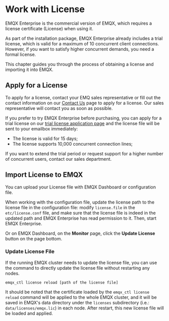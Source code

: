 # Work with License

EMQX Enterprise is the commercial version of EMQX, which requires a license certificate (License) when using it.

As part of the installation package, EMQX Enterprise already includes a trial license, which is valid for a maximum of 10 concurrent client connections. However, if you want to satisfy higher concurrent demands, you need a formal license.

This chapter guides you through the process of obtaining a license and importing it into EMQX.

## Apply for a License

To apply for a license, contact your EMQ sales representative or fill out the contact information on our [Contact Us](https://www.emqx.com/en/contact?product=emqx&channel=apply-Licenses) page to apply for a license. Our sales representative will contact you as soon as possible.

If you prefer to try EMQX Enterprise before purchasing, you can apply for a trial license on our [trial license application page](https://www.emqx.com/en/apply-licenses/emqx) and the license file will be sent to your emailbox immediately:

- The license is valid for 15 days;
- The license supports 10,000 concurrent connection lines;

If you want to extend the trial period or request support for a higher number of concurrent users, contact our sales department.

## Import License to EMQX

You can upload your License file with EMQX Dashboard or configuration file.

When working with the configuration file, update the license path to the license file in the configuration file: modify `license.file` in the `etc/license.conf` file, and make sure that the license file is indeed in the updated path and EMQX Enterprise has read permission to it. Then, start EMQX Enterprise. 

Or on EMQX Dashboard, on the **Monitor** page, click the **Update License** button on the page bottom. 

### Update License File

If the running EMQX cluster needs to update the license file, you can use the command to directly update the license file without restarting any nodes. 

```
emqx_ctl license reload [path of the license file]
```

 It should be noted that the certificate loaded by the `emqx_ctl license reload` command will be applied to the whole EMQX cluster, and it will be saved in EMQX's data directory under the `licenses` subdirectory (i.e.: `data/licenses/emqx.lic`) in each node.  After restart, this new license file will be loaded and applied.
